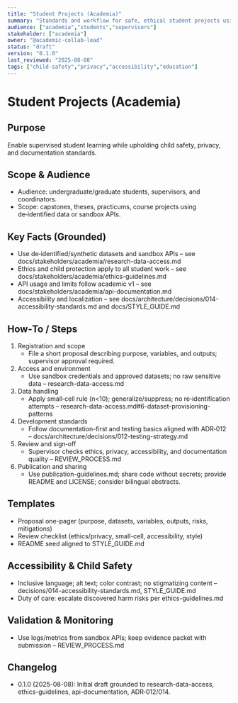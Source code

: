 ```yaml
---
title: "Student Projects (Academia)"
summary: "Standards and workflow for safe, ethical student projects using MerajutASA datasets, APIs, or collaborations."
audience: ["academia","students","supervisors"]
stakeholder: ["academia"]
owner: "@academic-collab-lead"
status: "draft"
version: "0.1.0"
last_reviewed: "2025-08-08"
tags: ["child-safety","privacy","accessibility","education"]
---
```


# Student Projects (Academia)

## Purpose
Enable supervised student learning while upholding child safety, privacy, and documentation standards.

## Scope & Audience
- Audience: undergraduate/graduate students, supervisors, and coordinators.
- Scope: capstones, theses, practicums, course projects using de‑identified data or sandbox APIs.

## Key Facts (Grounded)
- Use de‑identified/synthetic datasets and sandbox APIs – see docs/stakeholders/academia/research-data-access.md
- Ethics and child protection apply to all student work – see docs/stakeholders/academia/ethics-guidelines.md
- API usage and limits follow academic v1 – see docs/stakeholders/academia/api-documentation.md
- Accessibility and localization – see docs/architecture/decisions/014-accessibility-standards.md and docs/STYLE_GUIDE.md

## How‑To / Steps
1) Registration and scope
   - File a short proposal describing purpose, variables, and outputs; supervisor approval required.
2) Access and environment
   - Use sandbox credentials and approved datasets; no raw sensitive data – research-data-access.md
3) Data handling
   - Apply small‑cell rule (n<10); generalize/suppress; no re‑identification attempts – research-data-access.md#6-dataset-provisioning-patterns
4) Development standards
   - Follow documentation-first and testing basics aligned with ADR‑012 – docs/architecture/decisions/012-testing-strategy.md
5) Review and sign‑off
   - Supervisor checks ethics, privacy, accessibility, and documentation quality – REVIEW_PROCESS.md
6) Publication and sharing
   - Use publication-guidelines.md; share code without secrets; provide README and LICENSE; consider bilingual abstracts.

## Templates
- Proposal one-pager (purpose, datasets, variables, outputs, risks, mitigations)
- Review checklist (ethics/privacy, small-cell, accessibility, style)
- README seed aligned to STYLE_GUIDE.md

## Accessibility & Child Safety
- Inclusive language; alt text; color contrast; no stigmatizing content – decisions/014-accessibility-standards.md, STYLE_GUIDE.md
- Duty of care: escalate discovered harm risks per ethics-guidelines.md

## Validation & Monitoring
- Use logs/metrics from sandbox APIs; keep evidence packet with submission – REVIEW_PROCESS.md

## Changelog
- 0.1.0 (2025-08-08): Initial draft grounded to research-data-access, ethics-guidelines, api-documentation, ADR‑012/014.

